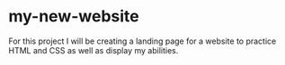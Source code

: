 # my-new-website
For this project I will be creating a landing page for a website to practice HTML and CSS as well as display my abilities.
